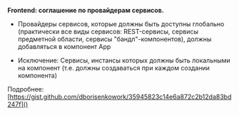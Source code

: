 **Frontend: соглашение по провайдерам сервисов.**

- Провайдеры сервисов, которые должны быть доступны глобально (практически все виды сервисов: REST-сервисы, сервисы предметной области,
 сервисы "бандл"-компонентов), должны добавляться в компонент App
 
- Исключение: Сервисы, инстансы которых должны быть локальными на компонент (т.е. должны создаваться при каждом создании компонента)

Подробнее: [https://gist.github.com/dborisenkowork/35945823c14e6a872c2b12da83bd247f]()
